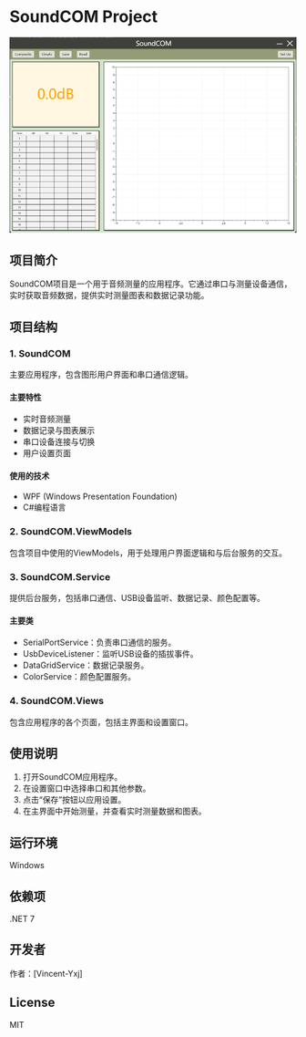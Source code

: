 # SoundCOM Project

![image](https://github.com/Vincent-Yxj/SoundCOM/blob/main/pic.png)

## 项目简介

SoundCOM项目是一个用于音频测量的应用程序。它通过串口与测量设备通信，实时获取音频数据，提供实时测量图表和数据记录功能。

## 项目结构

### 1. SoundCOM

主要应用程序，包含图形用户界面和串口通信逻辑。

#### 主要特性

- 实时音频测量
- 数据记录与图表展示
- 串口设备连接与切换
- 用户设置页面

#### 使用的技术

- WPF (Windows Presentation Foundation)
- C#编程语言

### 2. SoundCOM.ViewModels

包含项目中使用的ViewModels，用于处理用户界面逻辑和与后台服务的交互。

### 3. SoundCOM.Service

提供后台服务，包括串口通信、USB设备监听、数据记录、颜色配置等。

#### 主要类

- SerialPortService：负责串口通信的服务。
- UsbDeviceListener：监听USB设备的插拔事件。
- DataGridService：数据记录服务。
- ColorService：颜色配置服务。

### 4. SoundCOM.Views

包含应用程序的各个页面，包括主界面和设置窗口。

## 使用说明

1. 打开SoundCOM应用程序。
2. 在设置窗口中选择串口和其他参数。
3. 点击“保存”按钮以应用设置。
4. 在主界面中开始测量，并查看实时测量数据和图表。

## 运行环境

 Windows

## 依赖项

 .NET 7

## 开发者

 作者：[Vincent-Yxj]

## License
 MIT
